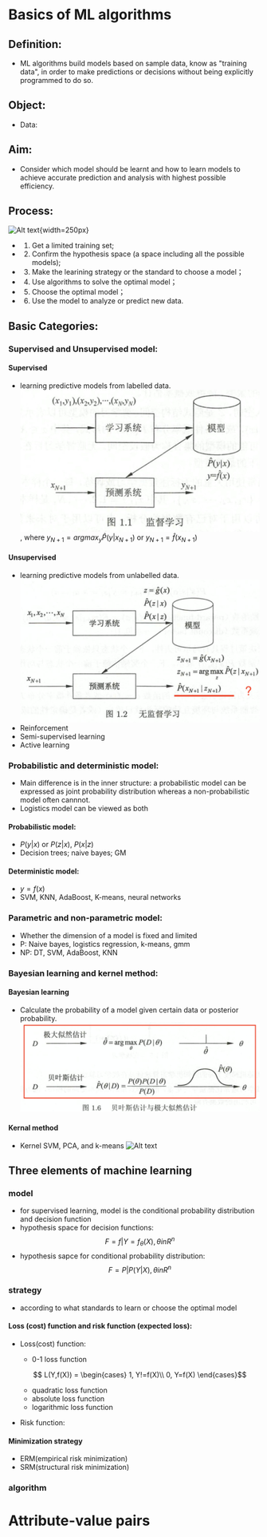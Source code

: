 # Basics of ML algorithms
## Definition: 
- ML algorithms build models based on sample data, know as "training data", in order to make predictions or decisions without being explicitly programmed to do so.
## Object:
- Data:

## Aim:
- Consider which model should be learnt and how to learn models to achieve accurate prediction and analysis with highest possible efficiency.

## Process:
![Alt text](images/1-1.png){width=250px}
- 1. Get a limited training set;
- 2. Confirm the hypothesis space (a space including all the possible models);
- 3. Make the learining strategy or the standard to choose a model；
- 4. Use algorithms to solve the optimal model；
- 5. Choose the optimal model；
- 6. Use the model to analyze or predict new data.

## Basic Categories: 
### Supervised and Unsupervised model:
#### Supervised
- learning predictive models from labelled data.
![Alt text](images/1-2.png)
, where $y_{N+1} = arg max_{y}\hat{P}(y|x_{N+1})$ or $y_{N+1} = \hat{f}(x_{N+1})$
#### Unsupervised
- learning predictive models from unlabelled data.
![Alt text](images/1-3.png)
- Reinforcement
- Semi-supervised learning
- Active learning

### Probabilistic and deterministic model:
- Main difference is in the inner structure: a probabilistic model can be expressed as joint probability distribution whereas a non-probabilistic model often cannnot. 
- Logistics model can be viewed as both
#### Probabilistic model:
- $P(y|x)$ or $P(z|x)$, $P(x|z)$
- Decision trees; naive bayes; GM
#### Deterministic model:
- $y = f(x)$
- SVM, KNN, AdaBoost, K-means, neural networks

### Parametric and non-parametric model:
- Whether the dimension of a model is fixed and limited
- P: Naive bayes, logistics regression, k-means, gmm
- NP: DT, SVM, AdaBoost, KNN

### Bayesian learning and kernel method:
#### Bayesian learning
- Calculate the probability of a model given certain data or posterior probability. 
![Alt text](images/1-4.png)
#### Kernal method
- Kernel SVM, PCA, and k-means
![Alt text](images/1-5.png)

## Three elements of machine learning
### model
- for supervised learning, model is the conditional probability distribution and decision function
- hypothesis space for decision functions:
$$ F = {f|Y=f_{\theta}(X),\theta in R^{n}} $$
- hypothesis sapce for conditional probability distribution:
$$ F = {P|P(Y|X),\theta in R^{n}} $$
### strategy
- according to what standards to learn or choose the optimal model
#### Loss (cost) function and risk function (expected loss):
- Loss(cost) function:
  - 0-1 loss function
  
  <script type="text/javascript" src="http://cdn.mathjax.org/mathjax/latest/MathJax.js?config=default"></script>
  
  $$ L(Y,f(X)) = \begin{cases}
  1, Y!=f(X)\\
  0, Y=f(X)
  \end{cases}$$
  - quadratic loss function
  - absolute loss function
  - logarithmic loss function
- Risk function:
#### Minimization strategy
- ERM(empirical risk minimization)
- SRM(structural risk minimization)
### algorithm

# Attribute-value pairs
# 
